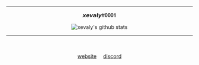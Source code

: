 <div align="center">
  <hr/>
  <p>𝙭𝙚𝙫𝙖𝙡𝙮#𝟎𝟎𝟎𝟏</p>
  <img align='center' alt="xevaly's github stats" src="https://github-readme-stats.vercel.app/api?username=xevaly&show_icons=true&theme=omni&hide_border=true" />
  <br>
  <hr/>
  <p>&#917567<p/>
  <a href="https://die.ooo";  target="website">website<a/>　
  <a href="https://https://discordapp.com/users/910213408576659517";  target="discord">discord<a/>　
</div>
